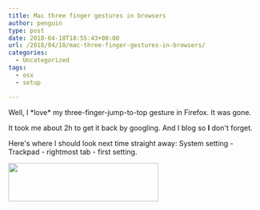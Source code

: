 ```yaml
---
title: Mac three finger gestures in browsers
author: penguin
type: post
date: 2018-04-18T18:55:43+00:00
url: /2018/04/18/mac-three-finger-gestures-in-browsers/
categories:
  - Uncategorized
tags:
  - osx
  - setup

---
```

Well, I \*love\* my three-finger-jump-to-top gesture in Firefox. It was gone.

It took me about 2h to get it back by googling. And I blog so **I** don't forget.

Here's where I should look next time straight away: System setting - Trackpad - rightmost tab - first setting.

<img loading="lazy" class="size-medium wp-image-1076 aligncenter" src="https://flypenguin.de/wp-content/uploads/2018/04/screenshot-300x77.png" alt="" width="300" height="77" srcset="https://flypenguin.de/wp-content/uploads/2018/04/screenshot-300x77.png 300w, https://flypenguin.de/wp-content/uploads/2018/04/screenshot-768x197.png 768w, https://flypenguin.de/wp-content/uploads/2018/04/screenshot-1024x263.png 1024w, https://flypenguin.de/wp-content/uploads/2018/04/screenshot.png 1224w" sizes="(max-width: 300px) 100vw, 300px" />